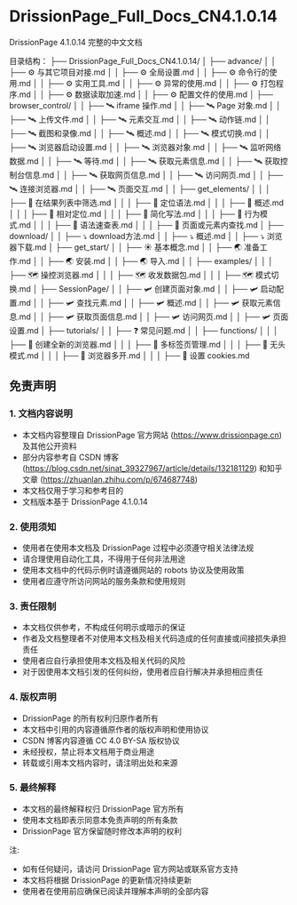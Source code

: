 

# DrissionPage_Full_Docs_CN4.1.0.14
DrissionPage 4.1.0.14 完整的中文文档

目录结构：
├── DrissionPage_Full_Docs_CN4.1.0.14/
│   ├── advance/
│   │   ├── ⚙️ 与其它项目对接.md
│   │   ├── ⚙️ 全局设置.md
│   │   ├── ⚙️ 命令行的使用.md
│   │   ├── ⚙️ 实用工具.md
│   │   ├── ⚙️ 异常的使用.md
│   │   ├── ⚙️ 打包程序.md
│   │   ├── ⚙️ 数据读取加速.md
│   │   ├── ⚙️ 配置文件的使用.md
│   ├── browser_control/
│   │   ├── 🛰️ iframe 操作.md
│   │   ├── 🛰️ Page 对象.md
│   │   ├── 🛰️ 上传文件.md
│   │   ├── 🛰️ 元素交互.md
│   │   ├── 🛰️ 动作链.md
│   │   ├── 🛰️ 截图和录像.md
│   │   ├── 🛰️ 概述.md
│   │   ├── 🛰️ 模式切换.md
│   │   ├── 🛰️ 浏览器启动设置.md
│   │   ├── 🛰️ 浏览器对象.md
│   │   ├── 🛰️ 监听网络数据.md
│   │   ├── 🛰️ 等待.md
│   │   ├── 🛰️ 获取元素信息.md
│   │   ├── 🛰️ 获取控制台信息.md
│   │   ├── 🛰️ 获取网页信息.md
│   │   ├── 🛰️ 访问网页.md
│   │   ├── 🛰️ 连接浏览器.md
│   │   ├── 🛰️ 页面交互.md
│   │   ├── get_elements/
│   │   │   ├── 🔦 在结果列表中筛选.md
│   │   │   ├── 🔦 定位语法.md
│   │   │   ├── 🔦 概述.md
│   │   │   ├── 🔦 相对定位.md
│   │   │   ├── 🔦 简化写法.md
│   │   │   ├── 🔦 行为模式.md
│   │   │   ├── 🔦 语法速查表.md
│   │   │   ├── 🔦 页面或元素内查找.md
│   ├── download/
│   │   ├── ⤵️ download方法.md
│   │   ├── ⤵️ 概述.md
│   │   ├── ⤵️ 浏览器下载.md
│   ├── get_start/
│   │   ├── ☀️ 基本概念.md
│   │   ├── 🌏 准备工作.md
│   │   ├── 🌏 安装.md
│   │   ├── 🌏 导入.md
│   │   ├── examples/
│   │   │   ├── 🗺️ 操控浏览器.md
│   │   │   ├── 🗺️ 收发数据包.md
│   │   │   ├── 🗺️ 模式切换.md
│   ├── SessionPage/
│   │   ├── 🛩️ 创建页面对象.md
│   │   ├── 🛩️ 启动配置.md
│   │   ├── 🛩️ 查找元素.md
│   │   ├── 🛩️ 概述.md
│   │   ├── 🛩️ 获取元素信息.md
│   │   ├── 🛩️ 获取页面信息.md
│   │   ├── 🛩️ 访问网页.md
│   │   ├── 🛩️ 页面设置.md
│   ├── tutorials/
│   │   ├── ❓ 常见问题.md
│   │   ├── functions/
│   │   │   ├── 🥦 创建全新的浏览器.md
│   │   │   ├── 🥦 多标签页管理.md
│   │   │   ├── 🥦 无头模式.md
│   │   │   ├── 🥦 浏览器多开.md
│   │   │   ├── 🥦 设置 cookies.md

## 免责声明

### 1. 文档内容说明
- 本文档内容整理自 DrissionPage 官方网站 (https://www.drissionpage.cn) 及其他公开资料
- 部分内容参考自 CSDN 博客 (https://blog.csdn.net/sinat_39327967/article/details/132181129) 和知乎文章 (https://zhuanlan.zhihu.com/p/674687748)
- 本文档仅用于学习和参考目的
- 文档版本基于 DrissionPage 4.1.0.14

### 2. 使用须知
- 使用者在使用本文档及 DrissionPage 过程中必须遵守相关法律法规
- 请合理使用自动化工具，不得用于任何非法用途
- 使用本文档中的代码示例时请遵循网站的 robots 协议及使用政策
- 使用者应遵守所访问网站的服务条款和使用规则

### 3. 责任限制
- 本文档仅供参考，不构成任何明示或暗示的保证
- 作者及文档整理者不对使用本文档及相关代码造成的任何直接或间接损失承担责任
- 使用者应自行承担使用本文档及相关代码的风险
- 对于因使用本文档引发的任何纠纷，使用者应自行解决并承担相应责任

### 4. 版权声明
- DrissionPage 的所有权利归原作者所有
- 本文档中引用的内容遵循原作者的版权声明和使用协议
- CSDN 博客内容遵循 CC 4.0 BY-SA 版权协议
- 未经授权，禁止将本文档用于商业用途
- 转载或引用本文档内容时，请注明出处和来源

### 5. 最终解释
- 本文档的最终解释权归 DrissionPage 官方所有
- 使用本文档即表示同意本免责声明的所有条款
- DrissionPage 官方保留随时修改本声明的权利

注: 
- 如有任何疑问，请访问 DrissionPage 官方网站或联系官方支持
- 本文档将根据 DrissionPage 的更新情况持续更新
- 使用者在使用前应确保已阅读并理解本声明的全部内容

